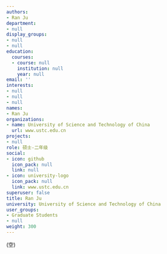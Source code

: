 ```yaml
---
authors:
- Ran Ju
department:
- null
display_groups:
- null
- null
education:
  courses:
  - course: null
    institution: null
    year: null
email: ''
interests:
- null
- null
- null
names:
- Ran Ju
organizations:
- name: University of Science and Technology of China
  url: www.ustc.edu.cn
projects:
- null
role: 硕士-二年级
social:
- icon: github
  icon_pack: null
  link: null
- icon: university-logo
  icon_pack: null
  link: www.ustc.edu.cn
superuser: false
title: Ran Ju
university: University of Science and Technology of China
user_groups:
- Graduate Students
- null
weight: 300
---
```


(空)
